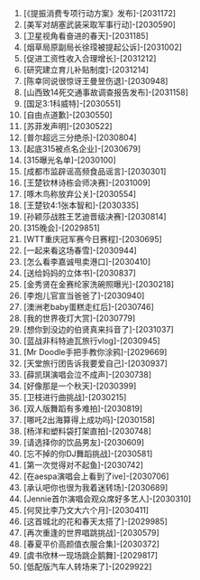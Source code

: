 
1. [《提振消费专项行动方案》发布]-[2031172]
1. [美军对胡塞武装采取军事行动]-[2030590]
1. [卫星视角看奋进的春天]-[2031185]
1. [烟草局原副局长徐𬎆被提起公诉]-[2031002]
1. [促进工资性收入合理增长]-[2031212]
1. [研究建立育儿补贴制度]-[2031214]
1. [陈幸同说很惊讶王曼昱伤退]-[2030948]
1. [山西致14死交通事故调查报告发布]-[2031158]
1. [国足3:1科威特]-[2030551]
1. [自由点道歉]-[2030550]
1. [苏菲发声明]-[2030522]
1. [普尔超远三分绝杀]-[2030804]
1. [起底315被点名企业]-[2030679]
1. [315曝光名单]-[2030100]
1. [成都市监辟谣高频食品谣言]-[2030301]
1. [王楚钦林诗栋会师决赛]-[2031009]
1. [啄木鸟称放弃公关]-[2030554]
1. [王楚钦4:1张本智和]-[2030335]
1. [孙颖莎战胜王艺迪晋级决赛]-[2030814]
1. [315晚会]-[2029851]
1. [WTT重庆冠军赛今日赛程]-[2030695]
1. [一起来看这场春雪]-[2030944]
1. [怎么看李嘉诚甩卖港口]-[2030410]
1. [送给妈妈的立体书]-[2030837]
1. [金秀贤在金赛纶家洗碗照曝光]-[2030218]
1. [李炮儿官宣当爸爸了]-[2030940]
1. [澳洲老baby蛋糕走红后]-[2030746]
1. [我的世界夜灯大赏]-[2030779]
1. [想你到没边的伯贤真来抖音了]-[2031037]
1. [蓝战非科特迪瓦旅行vlog]-[2030945]
1. [Mr Doodle手把手教你涂鸦]-[2029669]
1. [天堂旅行团告诉我要爱自己]-[2030937]
1. [薛凯琪演唱会泣不成声]-[2030738]
1. [好像那是一个秋天]-[2030399]
1. [卫枝进行曲挑战]-[2030215]
1. [双人版舞蹈有多难拍]-[2030819]
1. [哪吒2出海算得上成功吗]-[2030158]
1. [杨洋和塑料袋打架直拍]-[2030748]
1. [请选择你的饮品男友]-[2030609]
1. [忘不掉的你DJ舞蹈挑战]-[2030581]
1. [第一次觉得对不起鱼]-[2030742]
1. [在aespa演唱会上看到了ive]-[2030706]
1. [承认吧你也很为我着迷转场]-[2030689]
1. [Jennie首尔演唱会观众席好多艺人]-[2030310]
1. [何炅比李乃文大六个月]-[2030411]
1. [这首城北的花和春天太搭了]-[2029985]
1. [再次重逢的世界唱跳挑战]-[2030579]
1. [春夏平价高颜值衣服合集]-[2030372]
1. [虞书欣林一现场跳企鹅舞]-[2029817]
1. [低配版汽车人转场来了]-[2029922]
